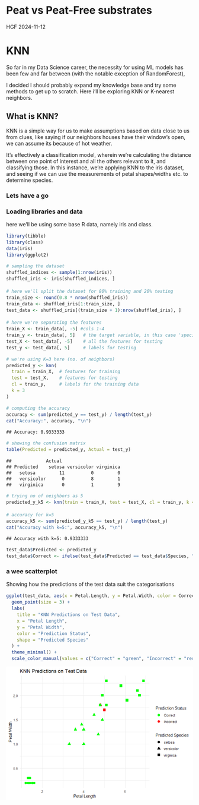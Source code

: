 Peat vs Peat-Free substrates
================
HGF
2024-11-12

# KNN

So far in my Data Science career, the necessity for using ML models has
been few and far between (with the notable exception of RandomForest),

I decided I should probably expand my knowledge base and try some
methods to get up to scratch. Here i’ll be exploring KNN or K-nearest
neighbors.

## What is KNN?

KNN is a simple way for us to make assumptions based on data close to us
from clues, like saying if our neighbors houses have their window’s
open, we can assume its because of hot weather.

It’s effectively a classification model, wherein we’re calculating the
distance between one point of interest and all the others relevant to
it, and classifying those. In this instance, we’re applying KNN to the
iris dataset, and seeing if we can use the measurements of petal
shapes/widths etc. to determine species.

### Lets have a go

### Loading libraries and data

here we’ll be using some base R data, namely iris and class.

``` r
library(tibble)
library(class)
data(iris)
library(ggplot2)
```

``` r
# sampling the dataset
shuffled_indices <- sample(1:nrow(iris))
shuffled_iris <- iris[shuffled_indices, ]

# here we'll split the dataset for 80% training and 20% testing
train_size <- round(0.8 * nrow(shuffled_iris))
train_data <- shuffled_iris[1:train_size, ]
test_data <- shuffled_iris[(train_size + 1):nrow(shuffled_iris), ]

# here we're separating the features
train_X <- train_data[, -5] #cols 1-4
train_y <- train_data[, 5]   # the target variable, in this case 'species'
test_X <- test_data[, -5]    # all the features for testing
test_y <- test_data[, 5]     # labels for testing
```

``` r
# we're using K=3 here (no. of neighbors)
predicted_y <- knn(
  train = train_X,  # features for training
  test = test_X,    # features for testing
  cl = train_y,     # labels for the training data
  k = 3             
)
```

``` r
# computing the accuracy 
accuracy <- sum(predicted_y == test_y) / length(test_y)
cat("Accuracy:", accuracy, "\n")
```

    ## Accuracy: 0.9333333

``` r
# showing the confusion matrix
table(Predicted = predicted_y, Actual = test_y)
```

    ##             Actual
    ## Predicted    setosa versicolor virginica
    ##   setosa         11          0         0
    ##   versicolor      0          8         1
    ##   virginica       0          1         9

``` r
# trying no of neighbors as 5
predicted_y_k5 <- knn(train = train_X, test = test_X, cl = train_y, k = 5)

# accuracy for k=5
accuracy_k5 <- sum(predicted_y_k5 == test_y) / length(test_y)
cat("Accuracy with k=5:", accuracy_k5, "\n")
```

    ## Accuracy with k=5: 0.9333333

``` r
test_data$Predicted <- predicted_y
test_data$Correct <- ifelse(test_data$Predicted == test_data$Species, "Correct", "Incorrect")
```

### a wee scatterplot

Showing how the predictions of the test data suit the categorisations

``` r
ggplot(test_data, aes(x = Petal.Length, y = Petal.Width, color = Correct, shape = Predicted)) +
  geom_point(size = 3) +
  labs(
    title = "KNN Predictions on Test Data",
    x = "Petal Length",
    y = "Petal Width",
    color = "Prediction Status",
    shape = "Predicted Species"
  ) +
  theme_minimal() +
  scale_color_manual(values = c("Correct" = "green", "Incorrect" = "red"))
```

![](KNN_r_files/figure-gfm/unnamed-chunk-6-1.png)<!-- -->
